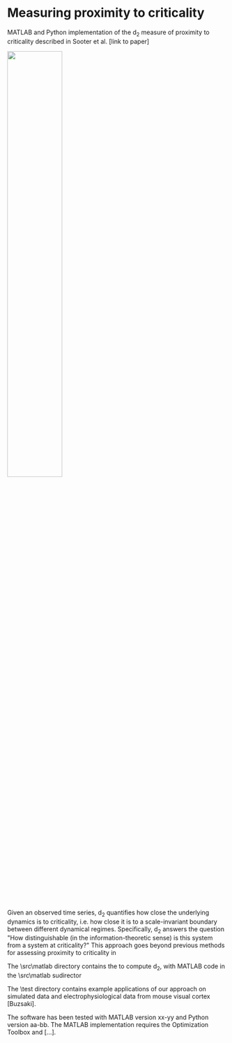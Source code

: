 # Measuring proximity to criticality

MATLAB and Python implementation of the d<sub>2</sub> measure of proximity to criticality described in Sooter et al. [link to paper]

<img src="https://github.com/user-attachments/assets/d1ef48e4-b77b-49a2-9905-53daa52da9cb" style="width:50%; height:auto;">

Given an observed time series, d<sub>2</sub> quantifies how close the underlying dynamics is to criticality, i.e. how close it is to a scale-invariant boundary between different dynamical regimes. Specifically, d<sub>2</sub> answers the question "How distinguishable (in the information-theoretic sense) is this system from a system at criticality?" This approach goes beyond previous methods for assessing proximity to criticality in 

The \src\matlab directory contains the  to compute d<sub>2</sub>, with MATLAB code in the \src\matlab sudirector

The \test directory contains example applications of our approach on simulated data and electrophysiological data from mouse visual cortex [Buzsaki].

The software has been tested with MATLAB version xx-yy and Python version aa-bb. The MATLAB implementation requires the Optimization Toolbox and [...].
